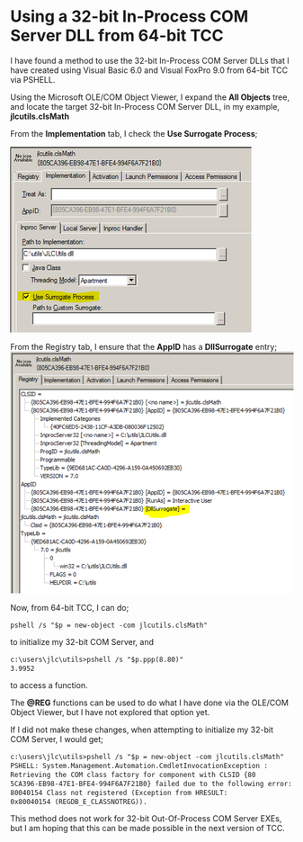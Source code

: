 # Using a 32-bit In-Process COM Server DLL from 64-bit TCC

I have found a method to use the 32-bit In-Process COM Server DLLs that I have created using Visual Basic 6.0 and Visual FoxPro 9.0 from 64-bit TCC via PSHELL.

Using the Microsoft OLE/COM Object Viewer, I expand the **All Objects** tree, and locate the target 32-bit In-Process COM Server DLL, in my example, **jlcutils.clsMath**

From the **Implementation** tab, I check the **Use Surrogate Process**;

![](DLL1.png)

From the Registry tab, I ensure that the **AppID** has a **DllSurrogate** entry;
![](DLL2.png)

Now, from 64-bit TCC, I can do;
```dos
pshell /s "$p = new-object -com jlcutils.clsMath"
```
to initialize my 32-bit COM Server, and 
```dos
c:\users\jlc\utils>pshell /s "$p.ppp(8.80)"
3.9952
```
to access a function.

The **@REG** functions can be used to do what I have done via the OLE/COM Object Viewer, but I have not explored that option yet.

If I did not make these changes, when attempting to initialize my 32-bit COM Server, I would get;

```dos
c:\users\jlc\utils>pshell /s "$p = new-object -com jlcutils.clsMath"
PSHELL: System.Management.Automation.CmdletInvocationException : Retrieving the COM class factory for component with CLSID {80
5CA396-EB98-47E1-BFE4-994F6A7F21B0} failed due to the following error: 80040154 Class not registered (Exception from HRESULT:
0x80040154 (REGDB_E_CLASSNOTREG)).
```
This method does not work for 32-bit Out-Of-Process COM Server EXEs, but I am hoping that this can be made possible in the next version of TCC.
